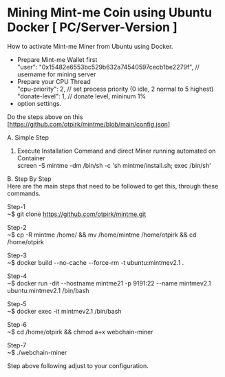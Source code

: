 # Mining Mint-me Coin using Ubuntu Docker [ PC/Server-Version ]
How to activate Mint-me Miner from Ubuntu using Docker.
- Prepare Mint-me Wallet first
   <br/> "user": "0x15482e6553bc529b632a74540597cecb1be2279f",   // username for mining server
- Prepare your CPU Thread
    <br/> "cpu-priority": 2,   // set process priority (0 idle, 2 normal to 5 highest)
   <br/>  "donate-level": 1,   // donate level, mininum 1%
- option settings.

Do the steps above on this [https://github.com/otpirk/mintme/blob/main/config.json]

A. Simple Step<br/>
1. Execute Installation Command and direct Miner running automated on Container <br/>
   screen -S mintme -dm /bin/sh -c 'sh mintme/install.sh; exec /bin/sh'

B. Step By Step<br/>
Here are the main steps that need to be followed to get this, through these commands.

Step-1<br/>
~$ git clone https://github.com/otpirk/mintme.git

Step-2<br/>
~$ cp -R mintme /home/ && mv /home/mintme /home/otpirk && cd /home/otpirk

Step-3<br/>
~$ docker build --no-cache --force-rm -t ubuntu:mintmev2.1 .

Step-4<br/>
~$ docker run -dit --hostname mintme21 -p 9191:22 --name mintmev2.1 ubuntu:mintmev2.1 /bin/bash

Step-5<br/>
~$ docker exec -it mintmev2.1 /bin/bash

Step-6<br/>
~$ cd /home/otpirk && chmod a+x webchain-miner

Step-7<br/>
~$ ./webchain-miner
<br/>

Step above following adjust to your configuration.
